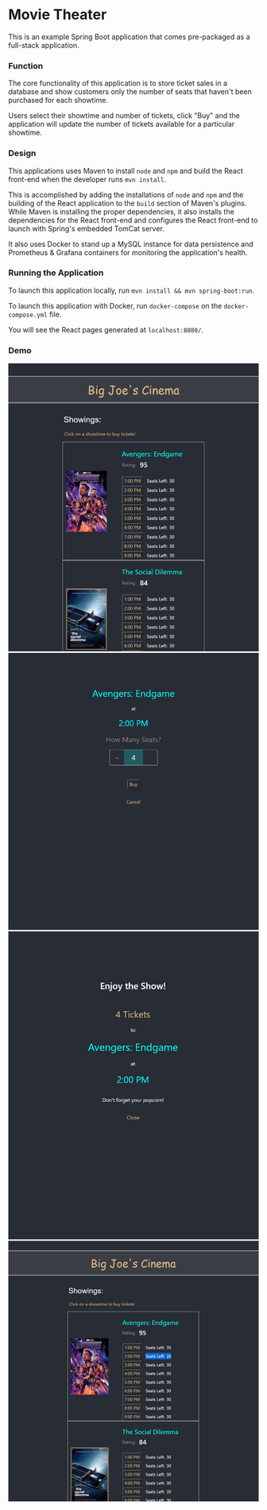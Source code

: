 # Movie Theater

This is an example Spring Boot application that comes pre-packaged as a full-stack application.

### Function

The core functionality of this application is to store ticket sales in a database
and show customers only the number of seats that haven't been purchased for each
showtime.

Users select their showtime and number of tickets, click "Buy" and the application will
update the number of tickets available for a particular showtime.

### Design

This applications uses Maven to install `node` and `npm` and build 
the React front-end when the developer runs `mvn install`.

This is accomplished by adding the installations of `node` and `npm` and the building of
the React application to the `build` section of Maven's plugins. While Maven is installing 
the proper dependencies, it also installs the dependencies for the React front-end and 
configures the React front-end to launch with Spring's embedded TomCat server.

It also uses Docker to stand up a MySQL instance for data persistence 
and Prometheus & Grafana containers for monitoring the application's health.

### Running the Application

To launch this application locally, run `mvn install && mvn spring-boot:run`.

To launch this application with Docker, run `docker-compose` on the `docker-compose.yml` file.

You will see the React pages generated at `localhost:8080/`.

### Demo

![](demo_1.png)
![](demo_2.png)
![](demo_3.png)
![](demo_4.png)